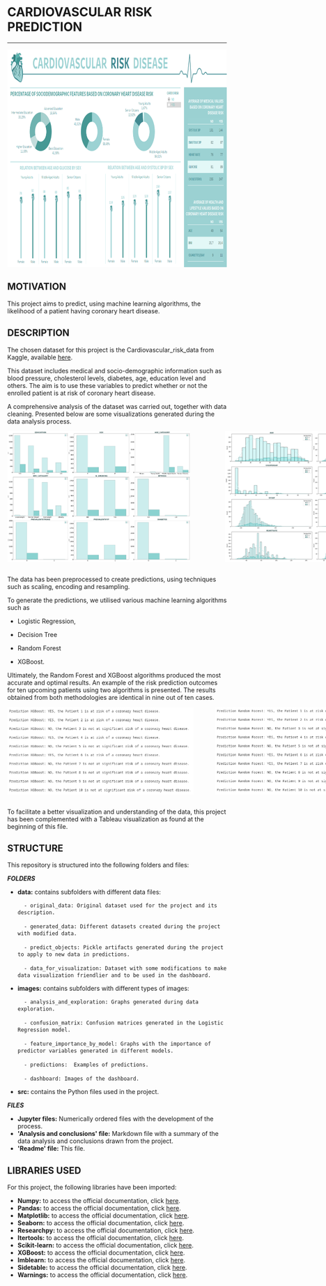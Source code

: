 # CARDIOVASCULAR RISK PREDICTION

-----------------------

<img src="images/dashboard/dashboard_cardio.png" alt="dashboard" style="height: 500px;">

<br>


## MOTIVATION

This project aims to predict, using machine learning algorithms, the likelihood of a patient having coronary heart disease.

## DESCRIPTION

The chosen dataset for this project is the Cardiovascular_risk_data from Kaggle, available [here](https://www.kaggle.com/datasets/mamta1999/cardiovascular-risk-data).

This dataset includes medical and socio-demographic information such as blood pressure, cholesterol levels, diabetes, age, education level and others. The aim is to use these variables to predict whether or not the enrolled patient is at risk of coronary heart disease.

A comprehensive analysis of the dataset was carried out, together with data cleaning. Presented below are some visualizations generated during the data analysis process.

<div style="display: flex;">
    <img src="images/analysis_and_exploration/categorical_counplot.png" alt="Counplot" style="height: 300px; margin-right: 80px;">
    <img src="images/analysis_and_exploration/numerical_histplot.png" alt="Histplot" style="height: 300px;">
</div>
<br>

The data has been preprocessed to create predictions, using techniques such as scaling, encoding and resampling.


To generate the predictions, we utilised various machine learning algorithms such as


- Logistic Regression,

- Decision Tree

- Random Forest

- XGBoost.


Ultimately, the Random Forest and XGBoost algorithms produced the most accurate and optimal results. An example of the risk prediction outcomes for ten upcoming patients using two algorithms is presented. The results obtained from both methodologies are identical in nine out of ten cases.

<div style="display: flex;">
    <img src="images/predictions/xgboost_prediction.png" alt="xgboost" style="height: 200px; margin-right: 50px;">
    <img src="images/predictions/random_forest_prediction.png" alt="randomforest" style="height: 200px;">
</div>
<br>

To facilitate a better visualization and understanding of the data, this project has been complemented with a Tableau visualization as found at the beginning of this file.

## STRUCTURE

This repository is structured into the following folders and files:

***FOLDERS***

- **data:** contains subfolders with different data files:

        - original_data: Original dataset used for the project and its description.

        - generated_data: Different datasets created during the project with modified data.

        - predict_objects: Pickle artifacts generated during the project to apply to new data in predictions.

        - data_for_visualization: Dataset with some modifications to make data visualization friendlier and to be used in the dashboard.

- **images:** contains subfolders with different types of images:

        - analysis_and_exploration: Graphs generated during data exploration.

        - confusion_matrix: Confusion matrices generated in the Logistic Regression model.

        - feature_importance_by_model: Graphs with the importance of predictor variables generated in different models.

        - predictions:  Examples of predictions.

        - dashboard: Images of the dashboard.

- **src:** contains the Python files used in the project.

***FILES***

- **Jupyter files:** Numerically ordered files with the development of the process.
- **'Analysis and conclusions' file:** Markdown file with a summary of the data analysis and conclusions drawn from the project.
- **'Readme' file:** This file.


## LIBRARIES USED

For this project, the following libraries have been imported:

- **Numpy:** to access the official documentation, click [here](https://numpy.org/doc/stable/user/).
- **Pandas:** to access the official documentation, click [here](https://pandas.pydata.org/docs/).
- **Matplotlib:** to access the official documentation, click [here](https://matplotlib.org/stable/users/index.html).
- **Seaborn:** to access the official documentation, click [here](https://seaborn.pydata.org/tutorial.html).
- **Researchpy:** to access the official documentation, click [here](https://researchpy.readthedocs.io/en/latest/).
- **Itertools:** to access the official documentation, click [here](https://docs.python.org/es/dev/library/itertools.html).
- **Scikit-learn:** to access the official documentation, click [here](https://scikit-learn.org/stable/user_guide.html).
- **XGBoost:** to access the official documentation, click [here](https://xgboost.readthedocs.io/en/stable/).
- **Imblearn:** to access the official documentation, click [here](https://imbalanced-learn.org/stable/user_guide.html).
- **Sidetable:** to access the official documentation, click [here](https://pypi.org/project/sidetable/).
- **Warnings:** to access the official documentation, click [here](https://docs.python.org/3/library/warnings.html).
